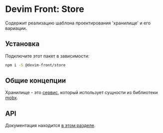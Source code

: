 # Devim Front: Store

Содержит реализацию шаблона проектирования 'хранилище' и его вариации.

## Установка

Подключите этот пакет в зависимости:

```bash
npm i -S @devim-front/store
```

## Общие концепции

Хранилище - это [сервис](https://github.com/devim-front/service), который использует сущности из библиотеки [mobx](https://mobx.js.org/README.html).

## API

Документация находится [в этом разделе](https://github.com/devim-front/store/tree/master/docs).

